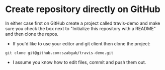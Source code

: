 # Create repository directly on GitHub


In either case first on GitHub create a project called travis-demo and make sure you check the box next to "Initialize this repository with a README" and then clone the repos.


* If you'd like to use your editor and git client then clone the project:

```
git clone git@github.com:szabgab/travis-demo.git
```

* I assume you know how to edit files, commit and push them out.


